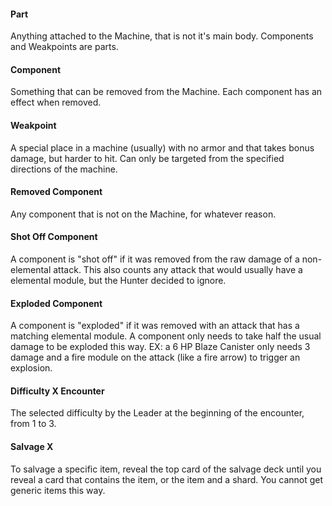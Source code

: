 
#### Part
Anything attached to the Machine, that is not it's main body. Components and Weakpoints are parts.

#### Component
Something that can be removed from the Machine. Each component has an effect when removed.

#### Weakpoint
A special place in a machine (usually) with no armor and that takes bonus damage, but harder to hit. Can only be targeted from the specified directions of the machine.

#### Removed Component
Any component that is not on the Machine, for whatever reason.

#### Shot Off Component
A component is "shot off" if it was removed from the raw damage of a non-elemental attack. This also counts any attack that would usually have a elemental module, but the Hunter decided to ignore.

#### Exploded Component
A component is "exploded" if it was removed with an attack that has a matching elemental module. A component only needs to take half the usual damage to be exploded this way.
EX: a 6 HP Blaze Canister only needs 3 damage and a fire module on the attack (like a fire arrow) to trigger an explosion.

#### Difficulty X Encounter
The selected difficulty by the Leader at the beginning of the encounter, from 1 to 3.

#### Salvage X
To salvage a specific item, reveal the top card of the salvage deck until you reveal a card that contains the item, or the item and a shard. You cannot get generic items this way.